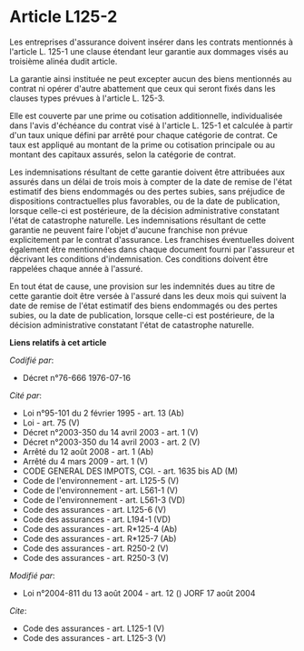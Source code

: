 # Article L125-2

Les entreprises d'assurance doivent insérer dans les contrats mentionnés à l'article L. 125-1 une clause étendant leur
garantie aux dommages visés au troisième alinéa dudit article.

La garantie ainsi instituée ne peut excepter aucun des biens mentionnés au contrat ni opérer d'autre abattement que ceux qui
seront fixés dans les clauses types prévues à l'article L. 125-3.

Elle est couverte par une prime ou cotisation additionnelle, individualisée dans l'avis d'échéance du contrat visé à
l'article L. 125-1 et calculée à partir d'un taux unique défini par arrêté pour chaque catégorie de contrat. Ce taux est
appliqué au montant de la prime ou cotisation principale ou au montant des capitaux assurés, selon la catégorie de contrat.

Les indemnisations résultant de cette garantie doivent être attribuées aux assurés dans un délai de trois mois à compter de
la date de remise de l'état estimatif des biens endommagés ou des pertes subies, sans préjudice de dispositions
contractuelles plus favorables, ou de la date de publication, lorsque celle-ci est postérieure, de la décision administrative
constatant l'état de catastrophe naturelle. Les indemnisations résultant de cette garantie ne peuvent faire l'objet d'aucune
franchise non prévue explicitement par le contrat d'assurance. Les franchises éventuelles doivent également être mentionnées
dans chaque document fourni par l'assureur et décrivant les conditions d'indemnisation. Ces conditions doivent être rappelées
chaque année à l'assuré.

En tout état de cause, une provision sur les indemnités dues au titre de cette garantie doit être versée à l'assuré dans les
deux mois qui suivent la date de remise de l'état estimatif des biens endommagés ou des pertes subies, ou la date de
publication, lorsque celle-ci est postérieure, de la décision administrative constatant l'état de catastrophe naturelle.

**Liens relatifs à cet article**

_Codifié par_:

  - Décret n°76-666 1976-07-16

_Cité par_:

  - Loi n°95-101 du 2 février 1995 - art. 13 (Ab)
  - Loi - art. 75 (V)
  - Décret n°2003-350 du 14 avril 2003 - art. 1 (V)
  - Décret n°2003-350 du 14 avril 2003 - art. 2 (V)
  - Arrêté du 12 août 2008 - art. 1 (Ab)
  - Arrêté du 4 mars 2009 - art. 1 (V)
  - CODE GENERAL DES IMPOTS, CGI. - art. 1635 bis AD (M)
  - Code de l'environnement - art. L125-5 (V)
  - Code de l'environnement - art. L561-1 (V)
  - Code de l'environnement - art. L561-3 (VD)
  - Code des assurances - art. L125-6 (V)
  - Code des assurances - art. L194-1 (VD)
  - Code des assurances - art. R*125-4 (Ab)
  - Code des assurances - art. R*125-7 (Ab)
  - Code des assurances - art. R250-2 (V)
  - Code des assurances - art. R250-3 (V)

_Modifié par_:

  - Loi n°2004-811 du 13 août 2004 - art. 12 () JORF 17 août 2004

_Cite_:

  - Code des assurances - art. L125-1 (V)
  - Code des assurances - art. L125-3 (V)
